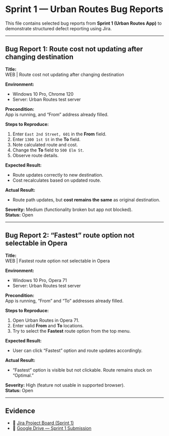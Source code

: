 # Sprint 1 — Urban Routes Bug Reports  

This file contains selected bug reports from **Sprint 1 (Urban Routes App)** to demonstrate structured defect reporting using Jira.  

---

## Bug Report 1: Route cost not updating after changing destination  

**Title:**  
WEB | Route cost not updating after changing destination  

**Environment:**  
- Windows 10 Pro, Chrome 120  
- Server: Urban Routes test server  

**Precondition:**  
App is running, and “From” address already filled.  

**Steps to Reproduce:**  
1. Enter `East 2nd Street, 601` in the **From** field.  
2. Enter `1300 1st St` in the **To** field.  
3. Note calculated route and cost.  
4. Change the **To** field to `500 Elm St`.  
5. Observe route details.  

**Expected Result:**  
- Route updates correctly to new destination.  
- Cost recalculates based on updated route.  

**Actual Result:**  
- Route path updates, but **cost remains the same** as original destination.  

**Severity:** Medium (functionality broken but app not blocked).  
**Status:** Open  

---

## Bug Report 2: “Fastest” route option not selectable in Opera  

**Title:**  
WEB | Fastest route option not selectable in Opera  

**Environment:**  
- Windows 10 Pro, Opera 71  
- Server: Urban Routes test server  

**Precondition:**  
App is running, “From” and “To” addresses already filled.  

**Steps to Reproduce:**  
1. Open Urban Routes in Opera 71.  
2. Enter valid **From** and **To** locations.  
3. Try to select the **Fastest** route option from the top menu.  

**Expected Result:**  
- User can click “Fastest” option and route updates accordingly.  

**Actual Result:**  
- “Fastest” option is visible but not clickable. Route remains stuck on “Optimal.”  

**Severity:** High (feature not usable in supported browser).  
**Status:** Open  

---

## Evidence  

- 📂 [Jira Project Board (Sprint 1)](https://celestward.atlassian.net/jira/software/projects/CCS/boards/1)  
- 📂 [Google Drive — Sprint 1 Submission](https://drive.google.com/drive/folders/10c1yiXWxxvxvGhwz4A6iF-qZ_fyullpm?usp=share_link)  
